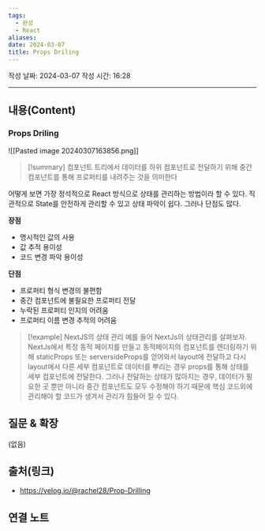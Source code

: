 ```yaml
---
tags:
  - 완성
  - React
aliases: 
date: 2024-03-07
title: Props Driling
---
```

작성 날짜: 2024-03-07
작성 시간: 16:28


----
## 내용(Content)
### Props Driling
![[Pasted image 20240307163856.png]]

>[!summary]
>컴포넌트 트리에서 데이터를 하위 컴포넌트로 전달하기 위해 중간 컴포넌트를 통해 프로퍼티를 내려주는 것을 의미한다

어떻게 보면 가장 정석적으로 React 방식으로 상태를 관리하는 방법이라 할 수 있다. 직관적으로 State를 안전하게 관리할 수 있고 상태 파악이 쉽다. 그러나 단점도 많다.

**장점**
- 명시적인 값의 사용
- 값 추적 용이성
- 코드 변경 파악 용이성

**단점**
- 프로퍼티 형식 변경의 불편함
- 중간 컴포넌트에 불필요한 프로퍼티 전달
- 누락된 프로퍼티 인지의 어려움
- 프로퍼티 이름 변경 추적의 어려움

>[!example] NextJS의 상태 관리
>예를 들어 NextJs의 상태관리를 살펴보자. NextJs에서 특정 동적 페이지를 만들고 동적페이지의 컴포넌트를 렌더링하기 위해 staticProps 또는 serversideProps를 얻어와서 layout에 전달하고 다시 layout에서 다른 세부 컴포넌트로 데이터를 뿌리는 경우 props를 통해 상태를 세부 컴포넌트에 전달한다. 그러나 전달하는 상태가 많아지는 경우, 데이터가 필요한 곳 뿐만 아니라 중간 컴포넌트도 모두 수정해야 하기 때문에 핵심 코드외에 관리해야 할 코드가 생겨서 관리가 힘들어 질 수 있다.

## 질문 & 확장

(없음)

## 출처(링크)
- https://velog.io/@rachel28/Prop-Drilling

## 연결 노트










